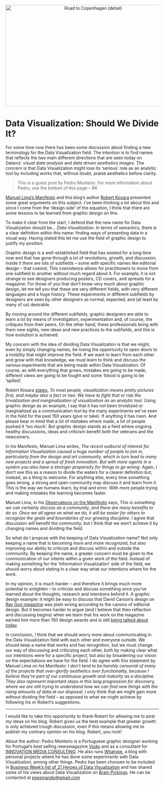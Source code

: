<p align="center"><img src="https://media.eagereyes.org/media/2010/roadtoC.jpg" width="560" height="332" alt="Road to Copenhagen (detail)" /></p>

# Data Visualization: Should We Divide It?

For some time now there has been some discussion about finding a new terminology for the Data Visualization field. The intention is to find names that reflects the two main different directions that are seen today on Dataviz: <em>visual data analysis</em> and <em>data driven aesthetics images</em>. The concern is that Data Visualization might lose its ‘serious’ role as an analytic tool by including works that, without doubt, praise aesthetics before clarity.
	
> This is a guest post by Pedro Monteiro. For more information about Pedro, see the bottom of this page – RK

<a href="http://www.visualcomplexity.com/vc/blog/?p=644">Manuel Lima’s Manifesto</a> and this blog’s author <a href="/blog/2009/shaking-the-pretty-picture-stigma">Robert Kosara</a> presented some great arguments on this subject. I’ve been thinking a lot about this and since I come from the ‘design side’ of the equation, I think that there are some lessons to be learned from graphic design on this.

To make it clear from the start, I defend that the new name for Data Visualization should be… <em>Data Visualization</em>. In terms of semantics, there is a clear definition within this name: finding ways of presenting data in a visual way.  Having stated this let me use the field of graphic design to justify my position.

<p>Graphic design is a well-established field that has existed for a long time now and that has gone through a lot of revolutions, growth, and discussion. Inside it there are lots of subfields – some with specific names like editorial design – that coexist. 
This coexistence allows for practitioners to move from one subfield to another without much regard about it. For example, it is not strange to see designers producing posters, CD covers, and spreads for a magazine. For those of you that don’t know very much about graphic design, let me tell you that these are very different fields, with very different languages and a huge history. These experiments in different subfields by designers are seen by other designers as normal, expected, and (at least by many of us) desirable.</p>

By moving around the different subfields, graphic designers are able to learn a lot by means of investigation, experimentation and, of course, the critiques from their peers. On the other hand, these professionals bring with them new sights, new ideas and new practices to the subfields, and this is how evolution is achieved.

My concern with the idea of dividing Data Visualization is that we might, even by simply changing names, be losing the opportunity to open doors to a mobility that might improve the field. If we want to learn from each other and grow with that knowledge, we must learn to think and discuss the various experiments that are being made within Data Visualization. Of course, as with everything that grows, mistakes are going to be made, different views are going to be fought and some ‘blood is going to be ‘spilled’. 

Robert Kosara <a href="/blog/2009/shaking-the-pretty-picture-stigma">states</a>, <em>To most people, visualization means pretty pictures first, and maybe also a fact or two. We have to fight that or risk the trivialization and marginalization of visualization as an analytic tool</em>. Using graphic design as an example, I say that it has not been trivialized or marginalized as a communication tool by the many experiments we’ve seen in the field for the past 150 years (give or take). If anything it has risen. And please bear in mind that a lot of mistakes where made, a lot of people pushed it ‘too much’. But graphic design stands as a field where ongoing healthy discussions, ideas and criticism benefit both the veterans and the newcomers.

In his Manifesto, Manuel Lima writes, <em>The recent outburst of interest for Information Visualization caused a huge number of people to join in, particularly from the design and art community, which in turn lead to many new projects and a sprout of fresh innovation. But with more agents in a system you also have a stronger propensity for things to go wrong</em>. Again, I don’t see this as a reason to divide the waters for a clearer definition but, instead, as a thing to welcome. For anything else, every time something goes wrong, a strong and open community may discuss it and learn from it. This is the way we humans learn, by trial and error. With more people trying and making mistakes the learning becomes faster. 

Manuel Lima, in his <a href="http://www.visualcomplexity.com/vc/blog/?p=662">Observations on the Manifesto</a> says, <em>This is something we can certainly discuss as a community, and there are many benefits to do so. Once we all agree on what we do, it will be easier for others to recognize the goals and boundaries of our growing discipline</em>. I agree that discussion will benefit the community, but I think that we won’t achieve it by changing names and dividing the field.

So what do I propose with the keeping of Data Visualization name? Not only keeping a name that is becoming more and more recognized, but also improving our ability to criticize and discuss within and outside the community. By keeping the name, a greater concern must be given to the communication of our intents within a given work of the field. Instead of making something for the ‘Information Visualization’ side of the field, we should worry about stating in a clear way what our intentions where for the work.

<p>In my opinion, it is much harder – and therefore it brings much more potential to enlighten – to criticize and discuss something once you’ve learned about the thoughts, research and intentions behind it. 
A graphic design example: it might be easy to discuss that David Carson’s design on <a href="http://en.wikipedia.org/wiki/Ray_Gun_%28magazine%29">Ray Gun magazine</a> was plain wrong according to the canons of editorial design. But it becomes harder to argue (and I believe that then reflection and discussing begins) when we learn that his work on the magazine earned him more than 150 design awards and is still <a href="http://magculture.com/blog/?p=1209">being talked about today</a>.</p>

<p>In conclusion, I think that we should worry more about communicating in the Data Visualization field with each other and everyone outside. We should keep a name that works and has recognition, but we must change our way of discussing and criticizing each other, both by making clear what our intentions were for a specific project, but also by broadening our vision on the expectations we have for the field. 
I do agree with this statement by Manuel Lima on his Manifesto: <em>I don’t tend to be harshly censorial of many of the projects that over-glorify aesthetics over functionality, because I believe they’re part of our continuous growth and maturity as a discipline. They also represent important steps in this long progression for discovery, where we are still trying to understand how we can find new things with the rising amounts of data at our disposal</em>.  I only think that we might gain more without dividing the field – as opposed to what we might achieve by following his or Robert’s suggestions.</p>

<hr>

I would like to take this opportunity to thank Robert for allowing me to post my ideas on his blog. Robert gives us the best example that greater growth is only achieved trough discussion, even if this means allowing me to publish my contrary opinion on his blog. Robert, you rock!

About the author: Pedro Monteiro is a Portuguese graphic designer working for Portugal’s best selling newsmagazine <a href="http://www.visao.pt/">Visão</a> and as a consultant for <a href="http://www.innovation-mediaconsulting.com/">INNOVATION MEDIA CONSULTING</a>. He also runs <a href="http://www.whatype.com/">Whatype</a>, a blog with personal projects where he has done some experiments with Data Visualization, among other things. Pedro has been choosen to be included in <a href="http://images.businessweek.com/ss/09/08/0812_data_visualization_heroes/14.htm">Business Week’s list of 21 Heroes of Data Visualization</a> and has shared some of his views about Data Visualization on <a href="http://www.brainpickings.org/index.php/2009/12/08/pedro-monteiro-interview/">Brain Pickings</a>. He can be contacted at psesinando@gmail.com
